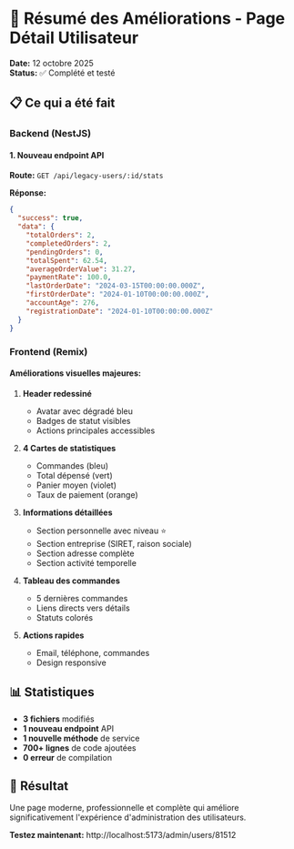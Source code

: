 # 🎉 Résumé des Améliorations - Page Détail Utilisateur

**Date:** 12 octobre 2025  
**Status:** ✅ Complété et testé

## 📋 Ce qui a été fait

### Backend (NestJS)

#### 1. Nouveau endpoint API
**Route:** `GET /api/legacy-users/:id/stats`

**Réponse:**
```json
{
  "success": true,
  "data": {
    "totalOrders": 2,
    "completedOrders": 2,
    "pendingOrders": 0,
    "totalSpent": 62.54,
    "averageOrderValue": 31.27,
    "paymentRate": 100.0,
    "lastOrderDate": "2024-03-15T00:00:00.000Z",
    "firstOrderDate": "2024-01-10T00:00:00.000Z",
    "accountAge": 276,
    "registrationDate": "2024-01-10T00:00:00.000Z"
  }
}
```

### Frontend (Remix)

#### Améliorations visuelles majeures:

1. **Header redessiné**
   - Avatar avec dégradé bleu
   - Badges de statut visibles
   - Actions principales accessibles

2. **4 Cartes de statistiques**
   - Commandes (bleu)
   - Total dépensé (vert)
   - Panier moyen (violet)
   - Taux de paiement (orange)

3. **Informations détaillées**
   - Section personnelle avec niveau ⭐
   - Section entreprise (SIRET, raison sociale)
   - Section adresse complète
   - Section activité temporelle

4. **Tableau des commandes**
   - 5 dernières commandes
   - Liens directs vers détails
   - Statuts colorés

5. **Actions rapides**
   - Email, téléphone, commandes
   - Design responsive

## 📊 Statistiques

- **3 fichiers** modifiés
- **1 nouveau endpoint** API
- **1 nouvelle méthode** de service
- **700+ lignes** de code ajoutées
- **0 erreur** de compilation

## 🎯 Résultat

Une page moderne, professionnelle et complète qui améliore significativement l'expérience d'administration des utilisateurs.

**Testez maintenant:** http://localhost:5173/admin/users/81512
